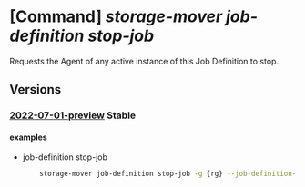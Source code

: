 # [Command] _storage-mover job-definition stop-job_

Requests the Agent of any active instance of this Job Definition to stop.

## Versions

### [2022-07-01-preview](/Resources/mgmt-plane/L3N1YnNjcmlwdGlvbnMve30vcmVzb3VyY2Vncm91cHMve30vcHJvdmlkZXJzL21pY3Jvc29mdC5zdG9yYWdlbW92ZXIvc3RvcmFnZW1vdmVycy97fS9wcm9qZWN0cy97fS9qb2JkZWZpbml0aW9ucy97fS9zdG9wam9i/2022-07-01-preview.xml) **Stable**

<!-- mgmt-plane /subscriptions/{}/resourcegroups/{}/providers/microsoft.storagemover/storagemovers/{}/projects/{}/jobdefinitions/{}/stopjob 2022-07-01-preview -->

#### examples

- job-definition stop-job
    ```bash
        storage-mover job-definition stop-job -g {rg} --job-definition-name {job_definition} --project-name {project_name} --storage-mover-name {mover_name}
    ```
